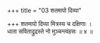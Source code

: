 +++
title = "03 शतमापो दिव्या"

+++
शतमापो दिव्या मित्रस्य च दक्षिणाः ।  
धाता सविताद्रुद्रस्ते नो मुञ्चन्त्वंहसः ॥ ४ ॥